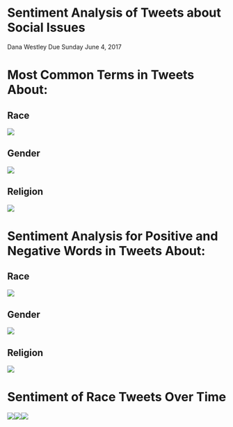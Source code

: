 Sentiment Analysis of Tweets about Social Issues
================
Dana Westley
Due Sunday June 4, 2017

Most Common Terms in Tweets About:
==================================

Race
----

![](Class_Presentation_files/figure-markdown_github/unnamed-chunk-1-1.png)

Gender
------

![](Class_Presentation_files/figure-markdown_github/unnamed-chunk-2-1.png)

Religion
--------

![](Class_Presentation_files/figure-markdown_github/unnamed-chunk-3-1.png)

Sentiment Analysis for Positive and Negative Words in Tweets About:
===================================================================

Race
----

![](Class_Presentation_files/figure-markdown_github/unnamed-chunk-4-1.png)

Gender
------

![](Class_Presentation_files/figure-markdown_github/unnamed-chunk-5-1.png)

Religion
--------

![](Class_Presentation_files/figure-markdown_github/unnamed-chunk-6-1.png)

Sentiment of Race Tweets Over Time
==================================

![](Class_Presentation_files/figure-markdown_github/unnamed-chunk-8-1.png)![](Class_Presentation_files/figure-markdown_github/unnamed-chunk-8-2.png)![](Class_Presentation_files/figure-markdown_github/unnamed-chunk-8-3.png)
